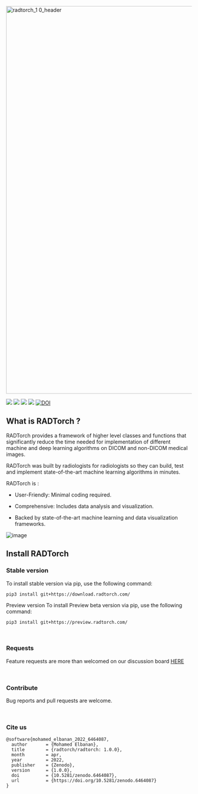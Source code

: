 <img width="1053" alt="radtorch_1 0_header" src="https://user-images.githubusercontent.com/17037319/163655603-d863a52f-3622-4e7f-925d-9635a675180e.png">

![](https://img.shields.io/badge/stable%20version-01.0.0-brightgreen)
![](https://img.shields.io/badge/preview%20version-01.0.0-red)
![](https://img.shields.io/badge/dependencies-up%20to%20date-blue)
![](https://img.shields.io/badge/license-AGPL3.0-inactive)
[![DOI](https://zenodo.org/badge/DOI/10.5281/zenodo.6464087.svg)](https://doi.org/10.5281/zenodo.6464087)



## What is RADTorch ?
<p style='text-align: justify;'>

RADTorch provides a framework of higher level classes and functions that significantly reduce the time needed for implementation of different machine and deep learning algorithms on DICOM and non-DICOM medical images.

RADTorch was built by radiologists for radiologists so they can build, test and implement state-of-the-art machine learning algorithms in minutes.

RADTorch is :

- User-Friendly: Minimal coding required.

- Comprehensive: Includes data analysis and visualization.

- Backed by state-of-the-art machine learning and data visualization frameworks.

</p>


![image](https://user-images.githubusercontent.com/17037319/163655659-bc7744f1-db9a-425a-95c8-202a6322536f.png)


## Install RADTorch
### Stable version
To install stable version via pip, use the following command:

```
pip3 install git+https://download.radtorch.com/
```

Preview version
To install Preview beta version via pip, use the following command:
```
pip3 install git+https://preview.radtorch.com/
```

<br>

### Requests
Feature requests are more than welcomed on our discussion board [HERE](https://github.com/radtorch/radtorch/issues/4#issue-573590182)

<br>


### Contribute
Bug reports and pull requests are welcome.

<br>

### Cite us

```
@software{mohamed_elbanan_2022_6464087,
  author       = {Mohamed Elbanan},
  title        = {radtorch/radtorch: 1.0.0},
  month        = apr,
  year         = 2022,
  publisher    = {Zenodo},
  version      = {1.0.0},
  doi          = {10.5281/zenodo.6464087},
  url          = {https://doi.org/10.5281/zenodo.6464087}
}
```
